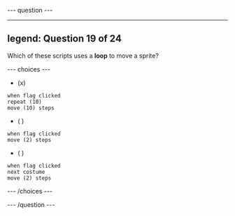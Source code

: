 
--- question ---

---
legend: Question 19 of 24
---

Which of these scripts uses a **loop** to move a sprite?

--- choices ---

- (x) 
```blocks3
when flag clicked
repeat (10)
move (10) steps
```
  
- ( ) 
```blocks3
when flag clicked
move (2) steps
```

- ( ) 
```blocks3
when flag clicked 
next costume
move (2) steps
```

--- /choices ---

--- /question ---
